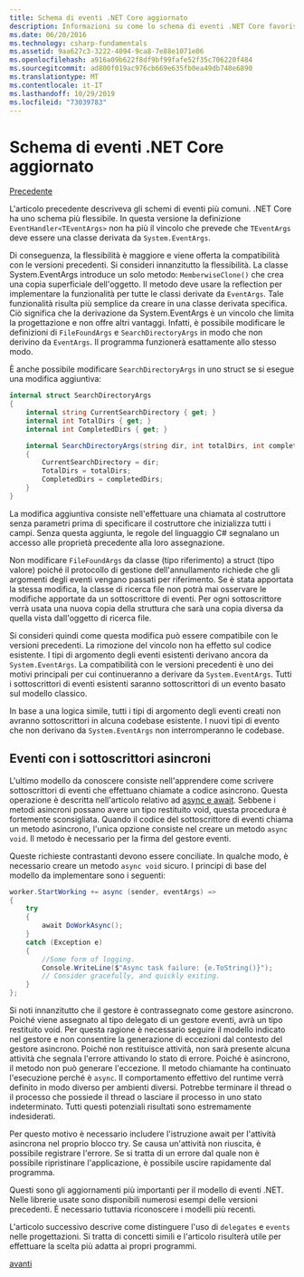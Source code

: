 ```yaml
---
title: Schema di eventi .NET Core aggiornato
description: Informazioni su come lo schema di eventi .NET Core favorisca la flessibilità grazie alla compatibilità con le versioni precedenti e come implementare l'elaborazione sicura di eventi con sottoscrittori asincroni.
ms.date: 06/20/2016
ms.technology: csharp-fundamentals
ms.assetid: 9aa627c3-3222-4094-9ca8-7e88e1071e06
ms.openlocfilehash: a916a09b622f8df9bf99fafe52f35c706220f484
ms.sourcegitcommit: ad800f019ac976cb669e635fb0ea49db740e6890
ms.translationtype: MT
ms.contentlocale: it-IT
ms.lasthandoff: 10/29/2019
ms.locfileid: "73039783"
---
```

# <a name="the-updated-net-core-event-pattern"></a>Schema di eventi .NET Core aggiornato

[Precedente](event-pattern.md)

L'articolo precedente descriveva gli schemi di eventi più comuni. .NET Core ha uno schema più flessibile. In questa versione la definizione `EventHandler<TEventArgs>` non ha più il vincolo che prevede che `TEventArgs` deve essere una classe derivata da `System.EventArgs`.

Di conseguenza, la flessibilità è maggiore e viene offerta la compatibilità con le versioni precedenti. Si consideri innanzitutto la flessibilità. La classe System.EventArgs introduce un solo metodo: `MemberwiseClone()` che crea una copia superficiale dell'oggetto.
Il metodo deve usare la reflection per implementare la funzionalità per tutte le classi derivate da `EventArgs`. Tale funzionalità risulta più semplice da creare in una classe derivata specifica. Ciò significa che la derivazione da System.EventArgs è un vincolo che limita la progettazione e non offre altri vantaggi.
Infatti, è possibile modificare le definizioni di `FileFoundArgs` e `SearchDirectoryArgs` in modo che non derivino da `EventArgs`.
Il programma funzionerà esattamente allo stesso modo.

È anche possibile modificare `SearchDirectoryArgs` in uno struct se si esegue una modifica aggiuntiva:

```csharp
internal struct SearchDirectoryArgs
{
    internal string CurrentSearchDirectory { get; }
    internal int TotalDirs { get; }
    internal int CompletedDirs { get; }

    internal SearchDirectoryArgs(string dir, int totalDirs, int completedDirs) : this()
    {
        CurrentSearchDirectory = dir;
        TotalDirs = totalDirs;
        CompletedDirs = completedDirs;
    }
}
```

La modifica aggiuntiva consiste nell'effettuare una chiamata al costruttore senza parametri prima di specificare il costruttore che inizializza tutti i campi. Senza questa aggiunta, le regole del linguaggio C# segnalano un accesso alle proprietà precedente alla loro assegnazione.

Non modificare `FileFoundArgs` da classe (tipo riferimento) a struct (tipo valore) poiché il protocollo di gestione dell'annullamento richiede che gli argomenti degli eventi vengano passati per riferimento. Se è stata apportata la stessa modifica, la classe di ricerca file non potrà mai osservare le modifiche apportate da un sottoscrittore di eventi. Per ogni sottoscrittore verrà usata una nuova copia della struttura che sarà una copia diversa da quella vista dall'oggetto di ricerca file.

Si consideri quindi come questa modifica può essere compatibile con le versioni precedenti.
La rimozione del vincolo non ha effetto sul codice esistente. I tipi di argomento degli eventi esistenti derivano ancora da `System.EventArgs`.
La compatibilità con le versioni precedenti è uno dei motivi principali per cui continueranno a derivare da `System.EventArgs`. Tutti i sottoscrittori di eventi esistenti saranno sottoscrittori di un evento basato sul modello classico.

In base a una logica simile, tutti i tipi di argomento degli eventi creati non avranno sottoscrittori in alcuna codebase esistente. I nuovi tipi di evento che non derivano da `System.EventArgs` non interromperanno le codebase.

## <a name="events-with-async-subscribers"></a>Eventi con i sottoscrittori asincroni

L'ultimo modello da conoscere consiste nell'apprendere come scrivere sottoscrittori di eventi che effettuano chiamate a codice asincrono. Questa operazione è descritta nell'articolo relativo ad [async e await](async.md). Sebbene i metodi asincroni possano avere un tipo restituito void, questa procedura è fortemente sconsigliata. Quando il codice del sottoscrittore di eventi chiama un metodo asincrono, l'unica opzione consiste nel creare un metodo `async void`. Il metodo è necessario per la firma del gestore eventi.

Queste richieste contrastanti devono essere conciliate. In qualche modo, è necessario creare un metodo `async void` sicuro. I principi di base del modello da implementare sono i seguenti:

```csharp
worker.StartWorking += async (sender, eventArgs) =>
{
    try 
    {
        await DoWorkAsync();
    }
    catch (Exception e)
    {
        //Some form of logging.
        Console.WriteLine($"Async task failure: {e.ToString()}");
        // Consider gracefully, and quickly exiting.
    }
};
```

Si noti innanzitutto che il gestore è contrassegnato come gestore asincrono. Poiché viene assegnato al tipo delegato di un gestore eventi, avrà un tipo restituito void. Per questa ragione è necessario seguire il modello indicato nel gestore e non consentire la generazione di eccezioni dal contesto del gestore asincrono. Poiché non restituisce attività, non sarà presente alcuna attività che segnala l'errore attivando lo stato di errore. Poiché è asincrono, il metodo non può generare l'eccezione. Il metodo chiamante ha continuato l'esecuzione perché è `async`. Il comportamento effettivo del runtime verrà definito in modo diverso per ambienti diversi. Potrebbe terminare il thread o il processo che possiede il thread o lasciare il processo in uno stato indeterminato. Tutti questi potenziali risultati sono estremamente indesiderati.

Per questo motivo è necessario includere l'istruzione await per l'attività asincrona nel proprio blocco try. Se causa un'attività non riuscita, è possibile registrare l'errore. Se si tratta di un errore dal quale non è possibile ripristinare l'applicazione, è possibile uscire rapidamente dal programma.

Questi sono gli aggiornamenti più importanti per il modello di eventi .NET. Nelle librerie usate sono disponibili numerosi esempi delle versioni precedenti. È necessario tuttavia riconoscere i modelli più recenti.

L'articolo successivo descrive come distinguere l'uso di `delegates` e `events` nelle progettazioni. Si tratta di concetti simili e l'articolo risulterà utile per effettuare la scelta più adatta ai propri programmi.

[avanti](distinguish-delegates-events.md)
